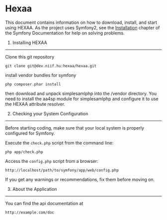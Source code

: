 Hexaa
========================
This document contains information on how to download, install, and start
using HEXAA. As the project uses Symfony2, see the [Installation][1]
chapter of the Symfony Documentation for help on solving problems.

1) Installing HEXAA
----------------------------------

Clone this git repository

    git clone git@dev.niif.hu:hexaa/hexaa.git
    
install vendor bundles for symfony
    
    php composer.phar install
    
then download and unpack simplesamlphp into the /vendor directory.
You need to install the aa4sp module for simplesamlphp and configure it to use the HEXAA attribute resolver.

2) Checking your System Configuration
-------------------------------------

Before starting coding, make sure that your local system is properly
configured for Symfony.

Execute the `check.php` script from the command line:

    php app/check.php

Access the `config.php` script from a browser:

    http://localhost/path/to/symfony/app/web/config.php

If you get any warnings or recommendations, fix them before moving on.

3) About the Application
--------------------------------

You can find the api documentation at

    http://example.com/doc

[1]:  http://symfony.com/doc/2.1/book/installation.html